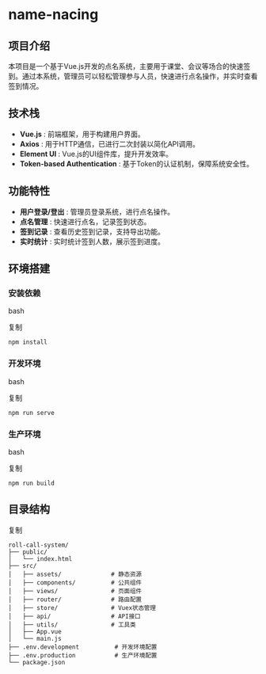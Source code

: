 # name-nacing
## 项目介绍

本项目是一个基于Vue.js开发的点名系统，主要用于课堂、会议等场合的快速签到。通过本系统，管理员可以轻松管理参与人员，快速进行点名操作，并实时查看签到情况。

## 技术栈

* **Vue.js** : 前端框架，用于构建用户界面。
* **Axios** : 用于HTTP通信，已进行二次封装以简化API调用。
* **Element UI** : Vue.js的UI组件库，提升开发效率。
* **Token-based Authentication** : 基于Token的认证机制，保障系统安全性。

## 功能特性

* **用户登录/登出** : 管理员登录系统，进行点名操作。
* **点名管理** : 快速进行点名，记录签到状态。
* **签到记录** : 查看历史签到记录，支持导出功能。
* **实时统计** : 实时统计签到人数，展示签到进度。

## 环境搭建

### 安装依赖

bash

复制

```
npm install
```

### 开发环境

bash

复制

```
npm run serve
```

### 生产环境

bash

复制

```
npm run build
```

## 目录结构

复制

```
roll-call-system/
├── public/
│   └── index.html
├── src/
│   ├── assets/              # 静态资源
│   ├── components/          # 公共组件
│   ├── views/               # 页面组件
│   ├── router/              # 路由配置
│   ├── store/               # Vuex状态管理
│   ├── api/                 # API接口
│   ├── utils/               # 工具类
│   ├── App.vue
│   └── main.js
├── .env.development          # 开发环境配置
├── .env.production           # 生产环境配置
└── package.json
```
